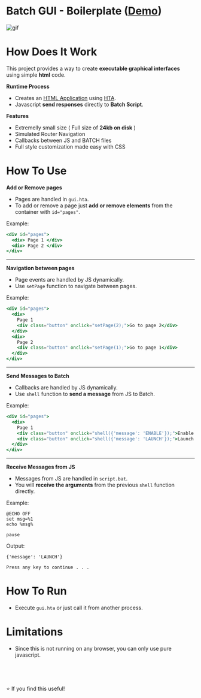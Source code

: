 # Batch GUI - Boilerplate ([Demo](https://streamable.com/2l81mc))

![gif](https://i.ibb.co/MfvkZbv/ezgif-com-gif-maker-3.gif)

# How Does It Work
This project provides a way to create **executable graphical interfaces** using simple **html** code.

**Runtime Process**
* Creates an [HTML Application](https://en.wikipedia.org/wiki/HTML_Application) using [HTA](https://en.wikipedia.org/wiki/%22Hello,_World!%22_program).
* Javascript **send responses** directly to **Batch Script**.

**Features**
* Extremelly small size ( Full size of **24kb on disk** )
* Simulated Router Navigation
* Callbacks between JS and BATCH files
* Full style customization made easy with CSS

# How To Use

**Add or Remove pages**
* Pages are handled in `gui.hta`.
* To add or remove a page just **add or remove elements** from the container with `id="pages"`.</br>

Example: 
```jsx
<div id="pages">
  <div> Page 1 </div>
  <div> Page 2 </div>
</div>
```
 <hr></hr>
 
**Navigation between pages**
* Page events are handled by JS dynamically.
* Use `setPage` function to navigate between pages. </br>

Example: 
```jsx
<div id="pages">
  <div>
    Page 1
    <div class="button" onclick="setPage(2);">Go to page 2</div>
  </div>
  <div>
    Page 2
    <div class="button" onclick="setPage(1);">Go to page 1</div>
  </div>
</div>
```
<hr></hr>

**Send Messages to Batch**
* Callbacks are handled by JS dynamically.
* Use `shell` function to **send a message** from JS to Batch. </br>

Example: 
```jsx
<div id="pages">
  <div>
    Page 1
    <div class="button" onclick="shell({'message': 'ENABLE'});">Enable Service</div>
    <div class="button" onclick="shell({'message': 'LAUNCH'});">Launch Program</div>
  </div>
</div>
```  
<hr></hr>

**Receive Messages from JS**
* Messages from JS are handled in `script.bat`.
* You will **receive the arguments** from the previous `shell` function directly. </br>

Example: 
```batch
@ECHO OFF
set msg=%1
echo %msg%

pause
```

Output:
```
{'message': 'LAUNCH'}

Press any key to continue . . .
```

# How To Run
* Execute `gui.hta` or just call it from another process.


# Limitations
* Since this is not running on any browser, you can only use pure javascript.


## &nbsp;
⭐ If you find this useful!
